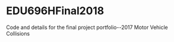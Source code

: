 # EDU696HFinal2018
Code and details for the final project portfolio--2017 Motor Vehicle Collisions 
